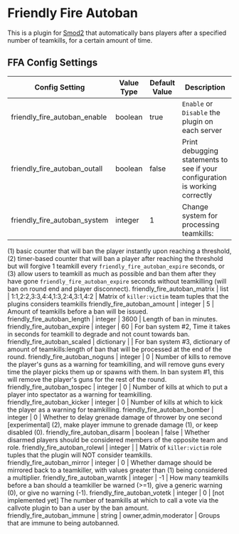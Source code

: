 # Friendly Fire Autoban
This is a plugin for [Smod2](https://github.com/Grover-c13/Smod2) that automatically bans players after a specified number of teamkills, for a certain amount of time.

## FFA Config Settings
Config Setting | Value Type | Default Value | Description
--- | --- | --- | ---
friendly_fire_autoban_enable | boolean | true | `Enable` or `Disable` the plugin on each server
friendly_fire_autoban_outall | boolean | false | Print debugging statements to see if your configuration is working correctly
friendly_fire_autoban_system | integer | 1 | Change system for processing teamkills:
(1) basic counter that will ban the player instantly upon reaching a threshold,
(2) timer-based counter that will ban a player after reaching the threshold but will forgive 1 teamkill every `friendly_fire_autoban_expire` seconds, or
(3) allow users to teamkill as much as possible and ban them after they have gone `friendly_fire_autoban_expire` seconds without teamkilling (will ban on round end and player disconnect).
friendly_fire_autoban_matrix | list | 1:1,2:2,3:3,4:4,1:3,2:4,3:1,4:2 | Matrix of `killer:victim` team tuples that the plugins considers teamkills
friendly_fire_autoban_amount | integer | 5 | Amount of teamkills before a ban will be issued.
friendly_fire_autoban_length | integer | 3600 | Length of ban in minutes.
friendly_fire_autoban_expire | integer | 60 | For ban system #2, Time it takes in seconds for teamkill to degrade and not count towards ban.
friendly_fire_autoban_scaled | dictionary |  | For ban system #3, dictionary of amount of teamkills:length of ban that will be processed at the end of the round.
friendly_fire_autoban_noguns | integer | 0 | Number of kills to remove the player's guns as a warning for teamkilling, and will remove guns every time the player picks them up or spawns with them. In ban system #1, this will remove the player's guns for the rest of the round.
friendly_fire_autoban_tospec | integer | 0 | Number of kills at which to put a player into spectator as a warning for teamkilling.
friendly_fire_autoban_kicker | integer | 0 | Number of kills at which to kick the player as a warning for teamkilling.
friendly_fire_autoban_bomber | integer | 0 | Whether to delay grenade damage of thrower by one second [experimental] (2), make player immune to grenade damage (1), or keep disabled (0).
friendly_fire_autoban_disarm | boolean | false | Whether disarmed players should be considered members of the opposite team and role.
friendly_fire_autoban_rolewl | integer | <empty> | Matrix of `killer:victim` role tuples that the plugin will NOT consider teamkills.
friendly_fire_autoban_mirror | integer | 0 | Whether damage should be mirrored back to a teamkiller, with values greater than (1) being considered a multiplier.
friendly_fire_autoban_warntk | integer | -1 | How many teamkills before a ban should a teamkiller be warned (>=1), give a generic warning (0), or give no warning (-1).
friendly_fire_autoban_votetk | integer | 0 | [not implemented yet] The number of teamkills at which to call a vote via the callvote plugin to ban a user by the ban amount.
friendly_fire_autoban_immune | string | owner,admin,moderator | Groups that are immune to being autobanned.
